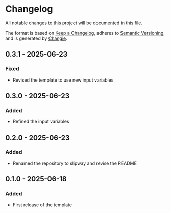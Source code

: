 # Changelog
All notable changes to this project will be documented in this file.

The format is based on [Keep a Changelog](https://keepachangelog.com/en/1.0.0/),
adheres to [Semantic Versioning](https://semver.org/spec/v2.0.0.html),
and is generated by [Changie](https://github.com/miniscruff/changie).


## 0.3.1 - 2025-06-23
### Fixed
* Revised the template to use new input variables

## 0.3.0 - 2025-06-23
### Added
* Refined the input variables

## 0.2.0 - 2025-06-23
### Added
* Renamed the repository to slipway and revise the README

## 0.1.0 - 2025-06-18
### Added
* First release of the template
